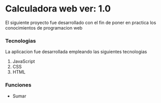 # Calculadora web ver: 1.0
El siguiente proyecto fue desarrollado con el fin de poner en practica los conocimientos de programacion web
### Tecnologias
La aplicacion fue desarrollada empleando las siguientes tecnologias
1. JavaScript
2. CSS
3. HTML
### Funciones
- Sumar

